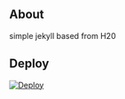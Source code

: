 
## About
simple jekyll based from H20 

## Deploy
[![Deploy](https://www.herokucdn.com/deploy/button.png)](https://heroku.com/deploy)  

